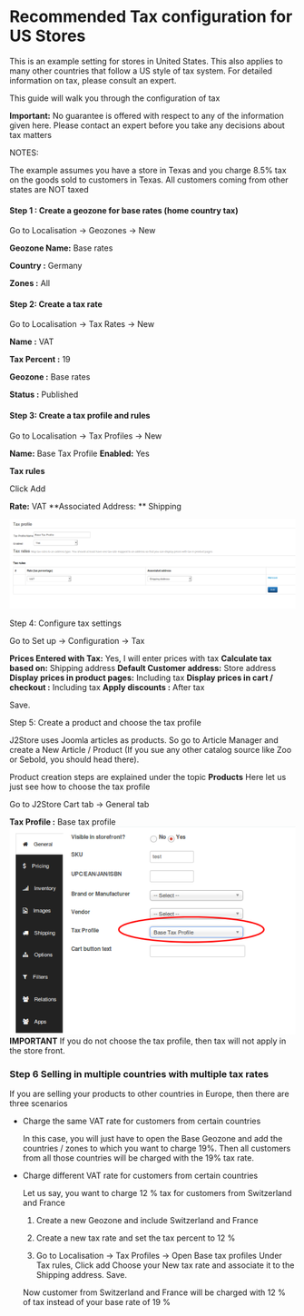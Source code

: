 # Recommended Tax configuration for US Stores

This is an example setting for stores in United States. This also applies to many other countries that follow a US style of tax system. For detailed information on tax, please consult an expert.

This guide will walk you through the configuration of tax 

**Important:** No guarantee is offered with respect to any of the information given here. Please contact an expert before you take any decisions about tax matters

NOTES:

The example assumes you have a store in Texas and you charge 8.5% tax on the goods sold to customers in Texas. All customers coming from other states are NOT taxed


#### Step 1 : Create a geozone for base rates (home country tax)

Go to Localisation -> Geozones -> New

**Geozone Name:** Base rates

**Country :** Germany

**Zones :** All

#### Step 2: Create a tax rate

Go to Localisation -> Tax Rates -> New

**Name :**  VAT

**Tax Percent :** 19

**Geozone :** Base rates

**Status :** Published

#### Step 3: Create a tax profile and rules

Go to Localisation -> Tax Profiles -> New

**Name:** Base Tax Profile
**Enabled:** Yes

**Tax rules**

Click Add 

**Rate:** VAT
**Associated Address: ** Shipping

![taxprofile](Selection_033.png)


Step 4: Configure tax settings

Go to Set up -> Configuration -> Tax

**Prices Entered with Tax:** Yes, I will enter prices with tax
**Calculate tax based on:** Shipping address
**Default Customer address:** Store address
**Display prices in product pages:** Including tax
**Display prices in cart / checkout :** Including tax
**Apply discounts :** After tax

Save.

Step 5: Create a product and choose the tax profile

J2Store uses Joomla articles as products. So go to Article Manager and create a New Article / Product (If you sue any other catalog source like Zoo or Sebold, you should head there). 

Product creation steps are explained under the topic **Products**
Here let us just see how to choose the tax profile

Go to J2Store Cart tab -> General tab 

**Tax Profile :** Base tax profile
![](Selection_035.png)
**IMPORTANT** If you do not choose the tax profile, then tax will not apply in the store front.


### Step 6 Selling in multiple countries with multiple tax rates

If you are selling your products to other countries in Europe, then there are three scenarios

* Charge the same VAT rate for customers from certain countries 

    In this case, you will just have to open the Base Geozone and add the countries / zones to which you want to charge 19%. Then all customers from all those countries will be charged with the 19% tax rate.
    
* Charge different VAT rate for customers from certain countries

    Let us say, you want to charge 12 % tax for customers from Switzerland and France
    
    1. Create a new Geozone and include Switzerland and France
    
    2. Create a new tax rate and set the tax percent to 12 %
    
    3. Go to Localisation -> Tax Profiles -> Open Base tax profiles
    Under Tax rules, Click add
    Choose your New tax rate and associate it to the Shipping address.
    Save.
    
    Now customer from Switzerland and France will be charged with 12 % of tax instead of your base rate of 19 %
    
    
    

    





